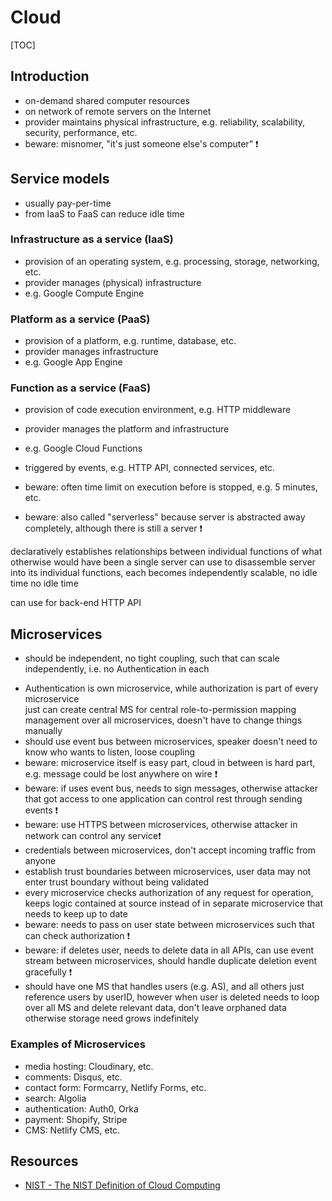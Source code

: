 # Cloud

[TOC]

<!-- ToDo: finish -->



## Introduction

- on-demand shared computer resources
- on network of remote servers on the Internet
- provider maintains physical infrastructure, e.g. reliability, scalability, security, performance, etc.
- beware: misnomer, "it's just someone else's computer" ❗️



## Service models

- usually pay-per-time
- from IaaS to FaaS can reduce idle time

### Infrastructure as a service (IaaS)

- provision of an operating system, e.g. processing, storage, networking, etc.
- provider manages (physical) infrastructure
- e.g. Google Compute Engine

### Platform as a service (PaaS)

- provision of a platform, e.g. runtime, database, etc.
- provider manages infrastructure
- e.g. Google App Engine

### Function as a service (FaaS)

- provision of code execution environment, e.g. HTTP middleware
- provider manages the platform and infrastructure
- e.g. Google Cloud Functions

- triggered by events, e.g. HTTP API, connected services, etc.
- beware: often time limit on execution before is stopped, e.g. 5 minutes, etc.
- beware: also called "serverless" because server is abstracted away completely, although there is still a server ❗️

declaratively establishes relationships between individual functions of what otherwise would have been a single server
can use to disassemble server into its individual functions, each becomes independently scalable, no idle time
no idle time

can use for back-end HTTP API



## Microservices

<!-- todo: finish 

security and scaling
-->

- should be independent, no tight coupling, such that can scale independently, i.e. no Authentication in each
<!-- todo: replace that infact AuthZ can't separate from AuthN -->
- Authentication is own microservice, while authorization is part of every microservice  
  just can create central MS for central role-to-permission mapping management over all microservices, doesn't have to change things manually
- should use event bus between microservices, speaker doesn't need to know who wants to listen, loose coupling
- beware: microservice itself is easy part, cloud in between is hard part, e.g. message could be lost anywhere on wire ❗️
- beware: if uses event bus, needs to sign messages, otherwise attacker that got access to one application can control rest through sending events ❗️
- beware: use HTTPS between microservices, otherwise attacker in network can control any service❗️
- credentials between microservices, don't accept incoming traffic from anyone
- establish trust boundaries between microservices, user data may not enter trust boundary without being validated
- every microservice checks authorization of any request for operation, keeps logic contained at source instead of in separate microservice that needs to keep up to date
- beware: needs to pass on user state between microservices such that can check authorization ❗️
- beware: if deletes user, needs to delete data in all APIs, can use event stream between microservices, should handle duplicate deletion event gracefully ❗️
- should have one MS that handles users (e.g. AS), and all others just reference users by userID, however when user is deleted needs to loop over all MS and delete relevant data, don't leave orphaned data otherwise storage need grows indefinitely

### Examples of Microservices

- media hosting: Cloudinary, etc.
- comments: Disqus, etc.
- contact form: Formcarry, Netlify Forms, etc.
- search: Algolia
- authentication: Auth0, Orka
- payment: Shopify, Stripe
- CMS: Netlify CMS, etc.



## Resources

- [NIST - The NIST Definition of Cloud Computing](https://doi.org/10.6028/NIST.SP.800-145)